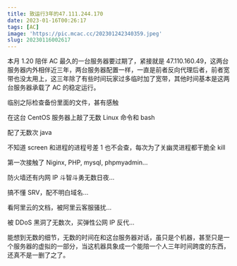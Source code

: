 ```yaml
---
title: 致运行3年的47.111.244.170
date: 2023-01-16T00:26:17
tags: [AC]
image: 'https://pic.mcac.cc/202301242340359.jpeg'
slug: 20230116002617
---
```


本月 1.20 陪伴 AC 最久的一台服务器要过期了，紧接就是 47.110.160.49，这两台服务器内外相伴近三年，两台服务器配置一样，一直是前者反向代理后者，前者宽带也没太用上，这三年除了有些时间玩家过多临时加了宽带，其他时间基本是这两台服务器承载了 AC 的稳定运行。

临别之际检查备份里面的文件，甚有感触

在这台 CentOS 服务器上敲了无数 Linux 命令和 bash

配了无数次 java

不知道 screen 和进程的进程号差 1 也不会查，每次为了关幽灵进程都干脆全 kill

第一次接触了 Niginx, PHP, mysql, phpmyadmin…

防火墙还有内网 IP 斗智斗勇无数日夜…

搞不懂 SRV，配不明白域名...

看阿里云的文档，被阿里云客服骚扰…

被 DDoS 黑洞了无数次，买弹性公网 IP 反代…

能想到无数的细节，无数的时间在和这台服务器对话，虽只是个机器，甚至只是一个服务器的虚拟的一部分，当这机器具象成一个能陪一个人三年时间跨度的东西，还真不是一删了之了。
